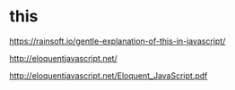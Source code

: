 # this  


https://rainsoft.io/gentle-explanation-of-this-in-javascript/




http://eloquentjavascript.net/  

http://eloquentjavascript.net/Eloquent_JavaScript.pdf  










